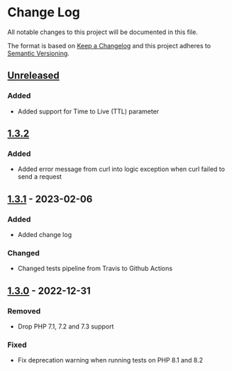 # Change Log


All notable changes to this project will be documented in this file.

The format is based on [Keep a Changelog](http://keepachangelog.com/en/1.0.0/) and this project adheres to [Semantic Versioning](http://semver.org/spec/v2.0.0.html).

## [Unreleased]

### Added

- Added support for Time to Live (TTL) parameter

## [1.3.2]

### Added

- Added error message from curl into logic exception when curl failed to send a request

## [1.3.1] - 2023-02-06

### Added

- Added change log

### Changed

- Changed tests pipeline from Travis to Github Actions

## [1.3.0] - 2022-12-31

### Removed

- Drop PHP 7.1, 7.2 and 7.3 support

### Fixed

- Fix deprecation warning when running tests on PHP 8.1 and 8.2

[Unreleased]: https://github.com/slunak/pushover-php/compare/v1.3.2...HEAD
[1.3.2]: https://github.com/slunak/pushover-php/compare/v1.3.1...v1.3.2
[1.3.1]: https://github.com/slunak/pushover-php/compare/v1.3.0...v1.3.1
[1.3.0]: https://github.com/slunak/pushover-php/compare/v1.2.0...v1.3.0
